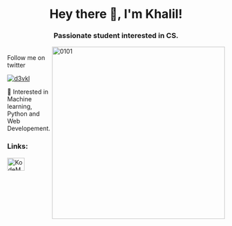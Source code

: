 <h1 align="center"> Hey there 👋, I'm Khalil!</h1>
<h3 align="center">Passionate student interested in CS.</h3>
<img align="right" alt="0101" width="400" src="https://i.pinimg.com/originals/d4/81/f3/d481f3c72e283309071f79e01b05c06d.gif"/>
<br>
Follow me on twitter
<p align="left"> <a href="https://twitter.com/d3vkl" target="blank"><img src="https://img.shields.io/twitter/follow/d3vkl?logo=twitter&style=for-the-badge" alt="d3vkl" /></a> </p>
🔭 Interested in Machine learning, Python and Web Developement.
<br>
<h3 align="left">Links:</h3>
<p align="left">

<a href="https://codeforces.com/profile/kodemars" target="blank"><img align="center" src="https://raw.githubusercontent.com/rahuldkjain/github-profile-readme-generator/master/src/images/icons/Social/codeforces.svg" alt="KodeMars" height="30" width="40" /></a>
